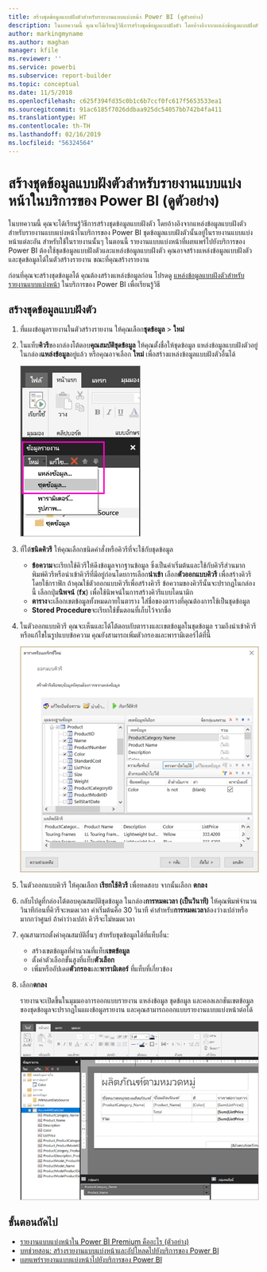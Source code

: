 ```yaml
---
title: สร้างชุดข้อมูลแบบฝังตัวสำหรับรายงานแบบแบ่งหน้า Power BI (ดูตัวอย่าง)
description: ในบทความนี้ คุณจะได้เรียนรู้วิธีการสร้างชุดข้อมูลแบบฝังตัว โดยอ้างอิงจากแหล่งข้อมูลแบบฝังตัว สำหรับรายงานแบบแบ่งหน้าในบริการของ Power BI
author: markingmyname
ms.author: maghan
manager: kfile
ms.reviewer: ''
ms.service: powerbi
ms.subservice: report-builder
ms.topic: conceptual
ms.date: 11/5/2018
ms.openlocfilehash: c625f394fd35c0b1c6b7ccf0fc617f5653533ea1
ms.sourcegitcommit: 91ac6185f7026ddbaa925dc54057bb742b4fa411
ms.translationtype: HT
ms.contentlocale: th-TH
ms.lasthandoff: 02/16/2019
ms.locfileid: "56324564"
---
```

# <a name="create-an-embedded-dataset-for-a-paginated-report-in-the-power-bi-service-preview"></a>สร้างชุดข้อมูลแบบฝังตัวสำหรับรายงานแบบแบ่งหน้าในบริการของ Power BI (ดูตัวอย่าง)

ในบทความนี้ คุณจะได้เรียนรู้วิธีการสร้างชุดข้อมูลแบบฝังตัว โดยอ้างอิงจากแหล่งข้อมูลแบบฝังตัว สำหรับรายงานแบบแบ่งหน้าในบริการของ Power BI ชุดข้อมูลแบบฝังตัวนั้นอยู่ในรายงานแบบแบ่งหน้าแต่ละอัน สำหรับใช้ในรายงานนั้นๆ ในตอนนี้ รายงานแบบแบ่งหน้าที่เผยแพร่ไปยังบริการของ Power BI ต้องใช้ชุดข้อมูลแบบฝังตัวและแหล่งข้อมูลแบบฝังตัว คุณอาจสร้างแหล่งข้อมูลแบบฝังตัวและชุดข้อมูลได้ในตัวสร้างรายงาน ขณะที่คุณสร้างรายงาน 

ก่อนที่คุณจะสร้างชุดข้อมูลได้ คุณต้องสร้างแหล่งข้อมูลก่อน โปรดดู [แหล่งข้อมูลแบบฝังตัวสำหรับรายงานแบบแบ่งหน้า](paginated-reports-embedded-data-source.md) ในบริการของ Power BI เพื่อเรียนรู้วิธี
  
## <a name="create-an-embedded-dataset"></a>สร้างชุดข้อมูลแบบฝังตัว
  
1. ที่แผงข้อมูลรายงานในตัวสร้างรายงาน ให้คุณเลือก**ชุดข้อมูล** > **ใหม่**

1. ในแท็บ**คิวรี**ของกล่องโต้ตอบ**คุณสมบัติชุดข้อมูล** ให้คุณตั้งชื่อให้ชุดข้อมูล แหล่งข้อมูลแบบฝังตัวอยู่ในกล่อง**แหล่งข้อมูล**อยู่แล้ว หรือคุณอาจเลือก **ใหม่** เพื่อสร้างแหล่งข้อมูลแบบฝังตัวอื่นได้
 
   ![ชุดข้อมูลใหม่](media/paginated-reports-create-embedded-dataset/power-bi-paginated-new-dataset.png)  

3. ที่ใต้**ชนิดคิวรี** ให้คุณเลือกชนิดคำสั่งหรือคิวรีที่จะใช้กับชุดข้อมูล 
    - **ข้อความ**จะเรียกใช้คิวรีให้ดึงข้อมูลจากฐานข้อมูล ซึ่งเป็นค่าเริ่มต้นและใช้กับคิวรีส่วนมาก พิมพ์คิวรีหรือนำเข้าคิวรีที่มีอยู่ก่อนโดยการเลือก**นำเข้า** เลือก**ตัวออกแบบคิวรี** เพื่อสร้างคิวรีโดยใช้กราฟิก ถ้าคุณใช้ตัวออกแบบคิวรีเพื่อสร้างคิวรี ข้อความของคิวรีนั้นจะปรากฏในกล่องนี้ เลือกปุ่ม**นิพจน์** (**fx**) เพื่อใช้นิพจน์ในการสร้างคิวรีแบบไดนามิก 
    - **ตาราง**จะเลือกเขตข้อมูลทั้งหมดภายในตาราง ใส่ชื่อของตารางที่คุณต้องการใช้เป็นชุดข้อมูล
    - **Stored Procedure**จะเรียกใช้ขั้นตอนที่เก็บไว้จากชื่อ

4. ในตัวออกแบบคิวรี คุณจะเห็นและได้โต้ตอบกับตารางและเขตข้อมูลในชุดข้อมูล รวมถึงนำเข้าคิวรีหรือแก้ไขในรูปแบบข้อความ คุณยังสามารถเพิ่มตัวกรองและพารามิเตอร์ได้ที่นี่ 

    ![ตัวออกแบบคิวรี](media/paginated-reports-create-embedded-dataset/power-bi-paginated-embedded-dataset-edit-query.png)

5. ในตัวออกแบบคิวรี ให้คุณเลือก **เรียกใช้คิวรี** เพื่อทดสอบ จากนั้นเลือก **ตกลง**

1. กลับไปดูที่กล่องโต้ตอบคุณสมบัติชุดข้อมูล ในกล่อง**การหมดเวลา (เป็นวินาที)** ให้คุณพิมพ์จำนวนวินาทีก่อนที่คิวรีจะหมดเวลา ค่าเริ่มต้นคือ 30 วินาที ค่าสำหรับ**การหมดเวลา**ต้องว่างเปล่าหรือมากกว่าศูนย์ ถ้าค่าว่างเปล่า คิวรีจะไม่หมดเวลา

7.  คุณสามารถตั้งค่าคุณสมบัติอื่นๆ สำหรับชุดข้อมูลได้ที่แท็บอื่น:
    - สร้างเขตข้อมูลที่คำนวณที่แท็บ**เขตข้อมูล**
    - ตั้งค่าตัวเลือกขั้นสูงที่แท็บ**ตัวเลือก**
    - เพิ่มหรืออัปเดต**ตัวกรอง**และ**พารามิเตอร์** ที่แท็บที่เกี่ยวข้อง

8. เลือก**ตกลง**
 
   รายงานจะเปิดขึ้นในมุมมองการออกแบบรายงาน แหล่งข้อมูล ชุดข้อมูล และคอลเลกชันเขตข้อมูลของชุดข้อมูลจะปรากฏในแผงข้อมูลรายงาน และคุณสามารถออกแบบรายงานแบบแบ่งหน้าต่อได้  

    ![ชุดข้อมูลในมุมมองการออกแบบรายงาน](media/paginated-reports-create-embedded-dataset/power-bi-paginated-embedded-dataset-report-design-view.png) 
 
## <a name="next-steps"></a>ขั้นตอนถัดไป 

- [รายงานแบบแบ่งหน้าใน Power BI Premium คืออะไร (ตัวอย่าง)](paginated-reports-report-builder-power-bi.md)  
- [บทช่วยสอน: สร้างรายงานแบบแบ่งหน้าและอัปโหลดไปยังบริการของ Power BI](paginated-reports-quickstart-aw.md)
- [เผยแพร่รายงานแบบแบ่งหน้าไปยังบริการของ Power BI](paginated-reports-save-to-power-bi-service.md)


